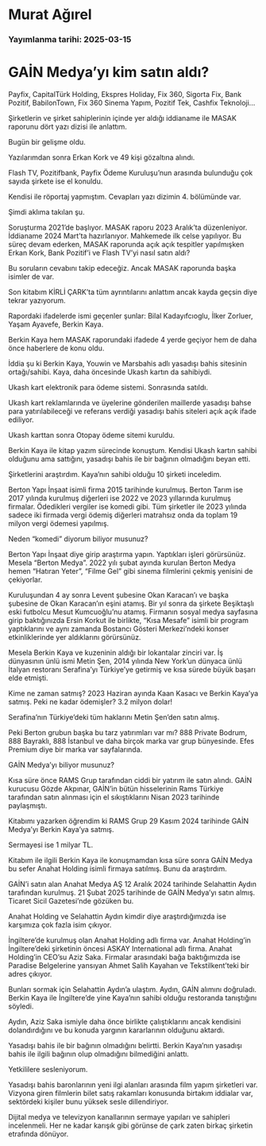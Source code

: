 # Murat Ağırel

### Yayımlanma tarihi: 2025-03-15

# GAİN Medya’yı kim satın aldı?

Payfix, CapitalTürk Holding, Ekspres Holiday, Fix 360, Sigorta Fix, Bank Pozitif, BabilonTown, Fix 360 Sinema Yapım, Pozitif Tek, Cashfix Teknoloji...

Şirketlerin ve şirket sahiplerinin içinde yer aldığı iddianame ile MASAK raporunu dört yazı dizisi ile anlattım.

Bugün bir gelişme oldu.

Yazılarımdan sonra Erkan Kork ve 49 kişi gözaltına alındı.

Flash TV, Pozitifbank, Payfix Ödeme Kuruluşu’nun arasında bulunduğu çok sayıda şirkete ise el konuldu.

Kendisi ile röportaj yapmıştım. Cevapları yazı dizimin 4. bölümünde var.

Şimdi aklıma takılan şu.

Soruşturma 2021’de başlıyor. MASAK raporu 2023 Aralık’ta düzenleniyor. İddianame 2024 Mart’ta hazırlanıyor. Mahkemede ilk celse yapılıyor. Bu süreç devam ederken, MASAK raporunda açık açık tespitler yapılmışken Erkan Kork, Bank Pozitif’i ve Flash TV’yi nasıl satın aldı?

Bu soruların cevabını takip edeceğiz. Ancak MASAK raporunda başka isimler de var.

Son kitabım KİRLİ ÇARK’ta tüm ayrıntılarını anlattım ancak kayda geçsin diye tekrar yazıyorum.

Rapordaki ifadelerde ismi geçenler şunlar: Bilal Kadayıfcıoglu, İlker Zorluer, Yaşam Ayavefe, Berkin Kaya.

Berkin Kaya hem MASAK raporundaki ifadede 4 yerde geçiyor hem de daha önce haberlere de konu oldu.

İddia şu ki Berkin Kaya, Youwin ve Marsbahis adlı yasadışı bahis sitesinin ortağı/sahibi. Kaya, daha öncesinde Ukash kartın da sahibiydi.

Ukash kart elektronik para ödeme sistemi. Sonrasında satıldı.

Ukash kart reklamlarında ve üyelerine gönderilen maillerde yasadışı bahse para yatırılabileceği ve referans verdiği yasadışı bahis siteleri açık açık ifade ediliyor.

Ukash karttan sonra Otopay ödeme sitemi kuruldu.



Berkin Kaya ile kitap yazım sürecinde konuştum. Kendisi Ukash kartın sahibi olduğunu ama sattığını, yasadışı bahis ile bir bağının olmadığını beyan etti.

Şirketlerini araştırdım. Kaya’nın sahibi olduğu 10 şirketi inceledim.

Berton Yapı İnşaat isimli firma 2015 tarihinde kurulmuş. Berton Tarım ise 2017 yılında kurulmuş diğerleri ise 2022 ve 2023 yıllarında kurulmuş firmalar. Ödedikleri vergiler ise komedi gibi. Tüm şirketler ile 2023 yılında sadece iki firmada vergi ödemiş diğerleri matrahsız onda da toplam 19 milyon vergi ödemesi yapılmış.

Neden “komedi” diyorum biliyor musunuz?

Berton Yapı İnşaat diye girip araştırma yapın. Yaptıkları işleri görürsünüz. Mesela “Berton Medya”. 2022 yılı şubat ayında kurulan Berton Medya hemen “Hatıran Yeter”, “Filme Gel” gibi sinema filmlerini çekmiş yenisini de çekiyorlar.

Kuruluşundan 4 ay sonra Levent şubesine Okan Karacan’ı ve başka şubesine de Okan Karacan’ın eşini atamış. Bir yıl sonra da şirkete Beşiktaşlı eski futbolcu Mesut Kumcuoğlu’nu atamış. Firmanın sosyal medya sayfasına girip baktığınızda Ersin Korkut ile birlikte, “Kısa Mesafe” isimli bir program yaptıklarını ve aynı zamanda Bostancı Gösteri Merkezi’ndeki konser etkinliklerinde yer aldıklarını görürsünüz.

Mesela Berkin Kaya ve kuzeninin aldığı bir lokantalar zinciri var. İş dünyasının ünlü ismi Metin Şen, 2014 yılında New York’un dünyaca ünlü İtalyan restoranı Serafina’yı Türkiye’ye getirmiş ve kısa sürede büyük başarı elde etmişti.

Kime ne zaman satmış? 2023 Haziran ayında Kaan Kasacı ve Berkin Kaya’ya satmış. Peki ne kadar ödemişler? 3.2 milyon dolar!

Serafina’nın Türkiye’deki tüm haklarını Metin Şen’den satın almış.

Peki Berton grubun başka bu tarz yatırımları var mı? 888 Private Bodrum, 888 Bayraklı, 888 İstanbul ve daha birçok marka var grup bünyesinde. Efes Premium diye bir marka var sayfalarında.

GAİN Medya’yı biliyor musunuz?

Kısa süre önce RAMS Grup tarafından ciddi bir yatırım ile satın alındı. GAİN kurucusu Gözde Akpınar, GAİN’in bütün hisselerinin Rams Türkiye tarafından satın alınması için el sıkıştıklarını Nisan 2023 tarihinde paylaşmıştı.

Kitabımı yazarken öğrendim ki RAMS Grup 29 Kasım 2024 tarihinde GAİN Medya’yı Berkin Kaya’ya satmış.

Sermayesi ise 1 milyar TL.



Kitabım ile ilgili Berkin Kaya ile konuşmamdan kısa süre sonra GAİN Medya bu sefer Anahat Holding isimli firmaya satılmış. Bunu da araştırdım.

GAİN’i satın alan Anahat Medya AŞ 12 Aralık 2024 tarihinde Selahattin Aydın tarafından kurulmuş. 21 Şubat 2025 tarihinde de GAİN Medya’yı satın almış. Ticaret Sicil Gazetesi’nde gözüken bu.

Anahat Holding ve Selahattin Aydın kimdir diye araştırdığımızda ise karşımıza çok fazla isim çıkıyor.

İngiltere’de kurulmuş olan Anahat Holding adlı firma var. Anahat Holding’in İngiltere’deki şirketinin öncesi ASKAY International adlı firma. Anahat Holding’in CEO’su Aziz Saka. Firmalar arasındaki bağa baktığımızda ise Paradise Belgelerine yansıyan Ahmet Salih Kayahan ve Tekstilkent’teki bir adres çıkıyor.



Bunları sormak için Selahattin Aydın’a ulaştım. Aydın, GAİN alımını doğruladı. Berkin Kaya ile İngiltere’de yine Kaya’nın sahibi olduğu restoranda tanıştığını söyledi.

Aydın, Aziz Saka ismiyle daha önce birlikte çalıştıklarını ancak kendisini dolandırdığını ve bu konuda yargının kararlarının olduğunu aktardı.

Yasadışı bahis ile bir bağının olmadığını belirtti. Berkin Kaya’nın yasadışı bahis ile ilgili bağının olup olmadığını bilmediğini anlattı.

Yetkililere sesleniyorum.

Yasadışı bahis baronlarının yeni ilgi alanları arasında film yapım şirketleri var. Vizyona giren filmlerin bilet satış rakamları konusunda birtakım iddialar var, sektördeki kişiler bunu yüksek sesle dillendiriyor.

Dijital medya ve televizyon kanallarının sermaye yapıları ve sahipleri incelenmeli. Her ne kadar karışık gibi görünse de çark zaten birkaç şirketin etrafında dönüyor.

